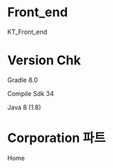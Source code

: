 # Front_end
KT_Front_end

# Version Chk
Gradle 8.0

Compile Sdk 34

Java 8 (1.8)

# Corporation 파트
Home